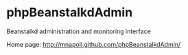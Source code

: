 # phpBeanstalkdAdmin

Beanstalkd administration and monitoring interface

Home page:
http://mnapoli.github.com/phpBeanstalkdAdmin/